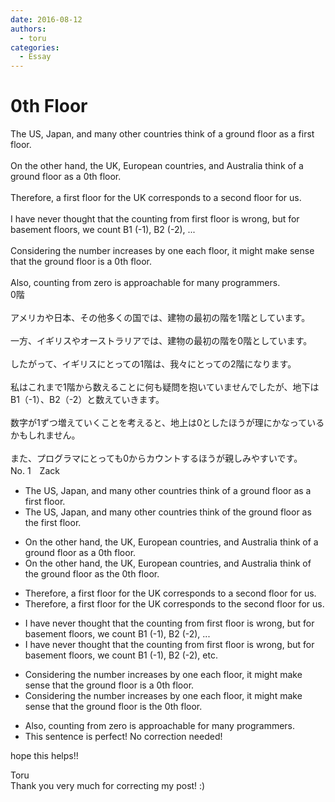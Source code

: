 ```yaml
---
date: 2016-08-12
authors:
  - toru
categories:
  - Essay
---
```


<h1 id="subject_show">0th Floor</h1>
<div class="date" hidden>Aug 12, 2016 01:44</div>
<div id="post"><div id="body_show_ori">
The US, Japan, and many other countries think of a ground floor as a first floor.<br/><br/>On the other hand, the UK, European countries, and Australia think of a ground floor as a 0th floor.<br/><br/>Therefore, a first floor for the UK corresponds to a second floor for us.<br/><br/>I have never thought that the counting from first floor is wrong, but for basement floors, we count B1 (-1), B2 (-2), ...<br/><br/>Considering the number increases by one each floor, it might make sense that the ground floor is a 0th floor.<br/><br/>Also, counting from zero is approachable for many programmers.
</div></div>

<!-- more -->

<div id="post_ja"><div id="body_show_mo">
0階<br/><br/>アメリカや日本、その他多くの国では、建物の最初の階を1階としています。<br/><br/>一方、イギリスやオーストラリアでは、建物の最初の階を0階としています。<br/><br/>したがって、イギリスにとっての1階は、我々にとっての2階になります。<br/><br/>私はこれまで1階から数えることに何も疑問を抱いていませんでしたが、地下はB1（-1）、B2（-2）と数えていきます。<br/><br/>数字が1ずつ増えていくことを考えると、地上は0としたほうが理にかなっているかもしれません。<br/><br/>また、プログラマにとっても0からカウントするほうが親しみやすいです。
</div></div>
<div id="block"><div class="first_name"> No. 1　<span class="just_name">Zack</span></div><div id="block2">
<ul class="correction_field">
<li class="incorrect">The US, Japan, and many other countries think of a ground floor as a first floor.</li>
<li class="corrected correct">
The US, Japan, and many other countries think of <span class="f_blue">the</span> ground floor as <span class="f_blue">the</span> first floor.
</li>
</ul>
<ul class="correction_field">
<li class="incorrect">On the other hand, the UK, European countries, and Australia think of a ground floor as a 0th floor.</li>
<li class="corrected correct">
On the other hand, the UK, European countries, and Australia think of <span class="f_blue">the</span> ground floor as <span class="f_blue">the</span> 0th floor.
</li>
</ul>
<ul class="correction_field">
<li class="incorrect">Therefore, a first floor for the UK corresponds to a second floor for us.</li>
<li class="corrected correct">
Therefore, a first floor for the UK corresponds to <span class="f_blue">the</span> second floor for us.
</li>
</ul>
<ul class="correction_field">
<li class="incorrect">I have never thought that the counting from first floor is wrong, but for basement floors, we count B1 (-1), B2 (-2), ...</li>
<li class="corrected correct">
I have never thought that the counting from first floor is wrong, but for basement floors, we count B1 (-1), B2 (-2), <span class="f_blue">etc.</span>
</li>
</ul>
<ul class="correction_field">
<li class="incorrect">Considering the number increases by one each floor, it might make sense that the ground floor is a 0th floor.</li>
<li class="corrected correct">
Considering the number increases by one each floor, it might make sense that the ground floor is <span class="f_blue">the</span> 0th floor.
</li>
</ul>
<ul class="correction_field">
<li class="incorrect">Also, counting from zero is approachable for many programmers.</li>
<li class="corrected perfect">This sentence is perfect! No correction needed!</li>
</ul>
<p class="comment_small">
 hope this helps!!
</p>

</div><div class="name"><span class="just_name">Toru</span><br>
Thank you very much for correcting my post! :)
</div>
</div>
